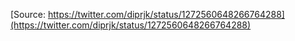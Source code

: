 [Source: https://twitter.com/diprjk/status/1272560648266764288](https://twitter.com/diprjk/status/1272560648266764288)